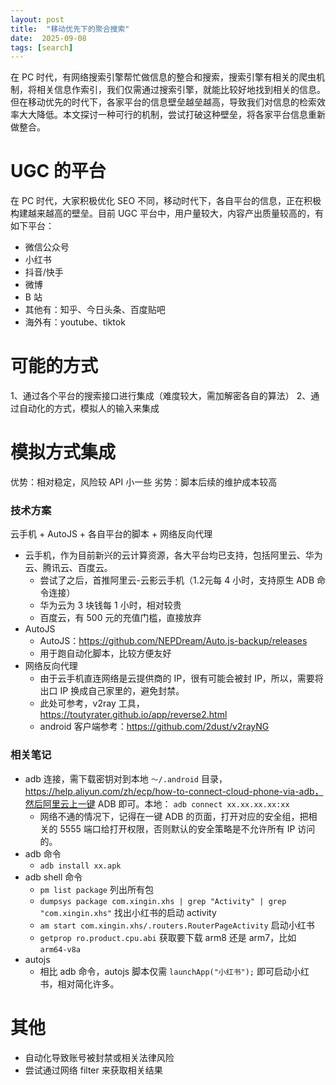 ```yaml
---
layout: post
title:  "移动优先下的聚合搜索"
date:  2025-09-08
tags: [search]
---
```


  在 PC 时代，有网络搜索引擎帮忙做信息的整合和搜索，搜索引擎有相关的爬虫机制，将相关信息作索引，我们仅需通过搜索引擎，就能比较好地找到相关的信息。但在移动优先的时代下，各家平台的信息壁垒越垒越高，导致我们对信息的检索效率大大降低。本文探讨一种可行的机制，尝试打破这种壁垒，将各家平台信息重新做整合。

# UGC 的平台

  在 PC 时代，大家积极优化 SEO 不同，移动时代下，各自平台的信息，正在积极构建越来越高的壁垒。目前 UGC 平台中，用户量较大，内容产出质量较高的，有如下平台：

* 微信公众号
* 小红书
* 抖音/快手
* 微博
* B 站
* 其他有：知乎、今日头条、百度贴吧
* 海外有：youtube、tiktok

# 可能的方式

1、通过各个平台的搜索接口进行集成（难度较大，需加解密各自的算法）
2、通过自动化的方式，模拟人的输入来集成

# 模拟方式集成

  优势：相对稳定，风险较 API 小一些
  劣势：脚本后续的维护成本较高

### 技术方案

云手机 + AutoJS + 各自平台的脚本 + 网络反向代理

* 云手机，作为目前新兴的云计算资源，各大平台均已支持，包括阿里云、华为云、腾讯云、百度云。
  * 尝试了之后，首推阿里云-云影云手机（1.2元每 4 小时，支持原生 ADB 命令连接）
  * 华为云为 3 块钱每 1 小时，相对较贵
  * 百度云，有 500 元的充值门槛，直接放弃
* AutoJS
  * AutoJS：https://github.com/NEPDream/Auto.js-backup/releases
  * 用于跑自动化脚本，比较方便友好
* 网络反向代理
  * 由于云手机直连网络是云提供商的 IP，很有可能会被封 IP，所以，需要将出口 IP 换成自己家里的，避免封禁。
  * 此处可参考，v2ray 工具，https://toutyrater.github.io/app/reverse2.html
  * android 客户端参考：https://github.com/2dust/v2rayNG


### 相关笔记

* adb 连接，需下载密钥对到本地 `～/.android` 目录，https://help.aliyun.com/zh/ecp/how-to-connect-cloud-phone-via-adb，然后阿里云上一键 ADB 即可。本地： `adb connect xx.xx.xx.xx:xx`
  * 网络不通的情况下，记得在一键 ADB 的页面，打开对应的安全组，把相关的 5555 端口给打开权限，否则默认的安全策略是不允许所有 IP 访问的。
* adb 命令
  * `adb install xx.apk`
* adb shell 命令
  * `pm list package` 列出所有包
  * `dumpsys package com.xingin.xhs | grep "Activity" | grep "com.xingin.xhs"` 找出小红书的启动 activity
  * `am start com.xingin.xhs/.routers.RouterPageActivity` 启动小红书
  * `getprop ro.product.cpu.abi` 获取要下载 arm8 还是 arm7，比如 `arm64-v8a`
* autojs
  * 相比 adb 命令，autojs 脚本仅需 `launchApp("小红书");` 即可启动小红书，相对简化许多。


# 其他

* 自动化导致账号被封禁或相关法律风险
* 尝试通过网络 filter 来获取相关结果
